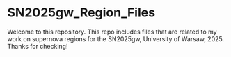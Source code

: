 # SN2025gw_Region_Files
Welcome to this repository. This repo includes files that are related to my work on supernova regions for the SN2025gw, University of Warsaw, 2025. Thanks for checking!
